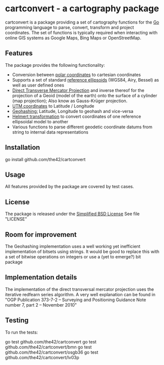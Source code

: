 cartconvert - a cartography package
===================================

cartconvert is a package providing a set of cartography functions for the
[Go](http://golang.org/) programming language to parse, convert, transform and
project coordinates. The set of functions is typically required when interacting
with online GIS systems as Google Maps, Bing Maps or OpenStreetMap.

Features
--------

The package provides the following functionality:

* Conversion between [polar
  coordinates](http://en.wikipedia.org/wiki/Polar_coordinate_system) to
  cartesian coordinates
* Supports a set of standard [reference
  ellipsoids](http://en.wikipedia.org/wiki/Reference_ellipsoid) (WGS84, Airy,
  Bessel) as well as user defined ones
* [Direct Transverse Mercator
  Projection](http://en.wikipedia.org/wiki/Transverse_Mercator_projection) and
  inverse thereof for the projection of a Geoid (model of the earth) onto the
  surface of a cylinder (map projection); Also know as Gauss-Krüger projection.
* [UTM coordinates](http://en.wikipedia.org/wiki/UTM_coordinate_system) to
  Latitude / Longitude
* [Geohashing:](http://en.wikipedia.org/wiki/Geohash) Latitude, Longitude to
  geohash and vice-versa
* [Helmert transformation](http://en.wikipedia.org/wiki/Helmert_transformation)
  to convert coordinates of one reference ellipsoidal model to another
* Various functions to parse different geodetic coordinate datums from string to
  internal data representations

Installation
------------

  go install github.com/the42/cartconvert

Usage
-----

All features provided by the package are covered by test cases.

License
-------

The package is released under the [Simplified BSD
License](http://www.freebsd.org/copyright/freebsd-license.html) See file
"LICENSE"

Room for improvement
---------------------
The Geohashing implementation uses a well working yet inefficient implementation
of bitsets using strings. It would be good to replace this with a set of bitwise
operations on integers or use a (yet to emerge?) bit package

Implementation details
----------------------
The implementation of the direct transversal mercator projection uses the
iterative redfearn series algorithm. A very well explanation can be found in
"OGP Publication 373-7-2 – Surveying and Positioning Guidance Note number 7,
part 2 – November 2010"


Testing
-------

To run the tests:

  go test github.com/the42/cartconvert
  go test github.com/the42/cartconvert/bmn
  go test github.com/the42/cartconvert/osgb36
  go test github.com/the42/cartconvert/lv03p

